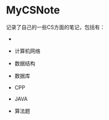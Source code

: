 # MyCSNote

记录了自己的一些CS方面的笔记，包括有：

- [操作系统]: https://github.com/Willyoung111/MyCSNote/blob/main/%E6%93%8D%E4%BD%9C%E7%B3%BB%E7%BB%9F.md

- 计算机网络

- 数据结构

- 数据库

- CPP

- JAVA

- 算法题
